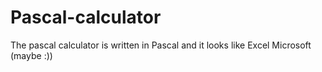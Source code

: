 # Pascal-calculator
The pascal calculator is written in Pascal and it looks like Excel Microsoft (maybe :))
